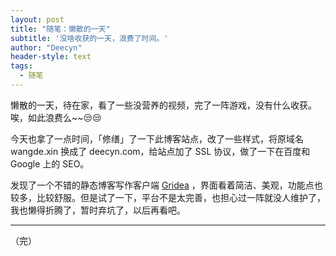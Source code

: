 ```yaml
---
layout: post
title: "随笔：懒散的一天"
subtitle: '没啥收获的一天，浪费了时间。'
author: "Deecyn"
header-style: text
tags:
  - 随笔
---
```


懒散的一天，待在家，看了一些没营养的视频，完了一阵游戏，没有什么收获。唉，如此浪费么~~😒😒

今天也拿了一点时间，「修缮」了一下此博客站点，改了一些样式，将原域名 wangde.xin 换成了 deecyn.com，给站点加了 SSL 协议，做了一下在百度和 Google 上的 SEO。

发现了一个不错的静态博客写作客户端 [Gridea](https://gridea.dev/) ，界面看着简洁、美观，功能点也较多，比较舒服。但是试了一下，平台不是太完善，也担心过一阵就没人维护了，我也懒得折腾了，暂时弃坑了，以后再看吧。

-----

（完）